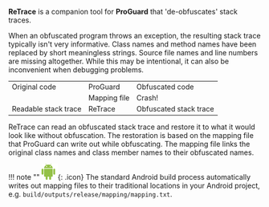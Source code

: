 **ReTrace** is a companion tool for **ProGuard** that 'de-obfuscates'
stack traces.

When an obfuscated program throws an exception, the resulting stack
trace typically isn't very informative. Class names and method names
have been replaced by short meaningless strings. Source file names and
line numbers are missing altogether. While this may be intentional, it
can also be inconvenient when debugging problems.

<table class="diagram" align="center">
  <tr>
    <td><div class="lightgreen box">Original code</div></td>
    <td><div class="right arrow">ProGuard</div></td>
    <td><div class="darkgreen box">Obfuscated code</div></td>
  </tr>
  <tr>
    <td/>
    <td><div class="overlap"><div class="down arrow"></div></div>
        <div class="overlap"><div class="green box">Mapping file</div></div></td>
    <td><div class="down arrow">Crash!</div></td>
  </tr>
  <tr>
    <td><div class="lightgreen box">Readable stack trace</div></td>
    <td><div class="left arrow">ReTrace</div></td>
    <td><div class="darkgreen box">Obfuscated stack trace</div></td>
  </tr>
</table>

ReTrace can read an obfuscated stack trace and restore it to what it
would look like without obfuscation. The restoration is based on the
mapping file that ProGuard can write out while obfuscating. The mapping
file links the original class names and class member names to their
obfuscated names.

!!! note ""
    ![android](../../android_small.png){: .icon} The standard Android build
    process automatically writes out mapping files to their traditional
    locations in your Android project, e.g.
    `build/outputs/release/mapping/mapping.txt`.
